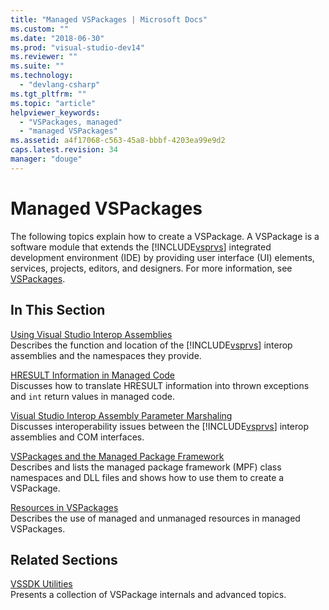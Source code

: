 ```yaml
---
title: "Managed VSPackages | Microsoft Docs"
ms.custom: ""
ms.date: "2018-06-30"
ms.prod: "visual-studio-dev14"
ms.reviewer: ""
ms.suite: ""
ms.technology: 
  - "devlang-csharp"
ms.tgt_pltfrm: ""
ms.topic: "article"
helpviewer_keywords: 
  - "VSPackages, managed"
  - "managed VSPackages"
ms.assetid: a4f17068-c563-45a8-bbbf-4203ea99e9d2
caps.latest.revision: 34
manager: "douge"
---
```

# Managed VSPackages
The following topics explain how to create a VSPackage. A VSPackage is a software module that extends the [!INCLUDE[vsprvs](../includes/vsprvs-md.md)] integrated development environment (IDE) by providing user interface (UI) elements, services, projects, editors, and designers. For more information, see [VSPackages](../extensibility/internals/vspackages.md).  
  
## In This Section  
 [Using Visual Studio Interop Assemblies](../extensibility/internals/using-visual-studio-interop-assemblies.md)  
 Describes the function and location of the [!INCLUDE[vsprvs](../includes/vsprvs-md.md)] interop assemblies and the namespaces they provide.  
  
 [HRESULT Information in Managed Code](../misc/hresult-information-in-managed-code.md)  
 Discusses how to translate HRESULT information into thrown exceptions and `int` return values in managed code.  
  
 [Visual Studio Interop Assembly Parameter Marshaling](../misc/visual-studio-interop-assembly-parameter-marshaling.md)  
 Discusses interoperability issues between the [!INCLUDE[vsprvs](../includes/vsprvs-md.md)] interop assemblies and COM interfaces.  
  
 [VSPackages and the Managed Package Framework](../misc/vspackages-and-the-managed-package-framework.md)  
 Describes and lists the managed package framework (MPF) class namespaces and DLL files and shows how to use them to create a VSPackage.  
  
 [Resources in VSPackages](../extensibility/internals/resources-in-vspackages.md)  
 Describes the use of managed and unmanaged resources in managed VSPackages.  
  
## Related Sections  
 [VSSDK Utilities](../extensibility/internals/vssdk-utilities.md)  
 Presents a collection of VSPackage internals and advanced topics.